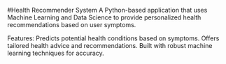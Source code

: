 #Health Recommender System
A Python-based application that uses Machine Learning and Data Science to provide personalized health recommendations based on user symptoms.

Features:
Predicts potential health conditions based on symptoms.
Offers tailored health advice and recommendations.
Built with robust machine learning techniques for accuracy.

